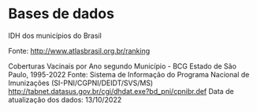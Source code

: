 # Bases de dados

IDH dos municípios do Brasil

Fonte: http://www.atlasbrasil.org.br/ranking


Coberturas Vacinais por Ano segundo Município - BCG
Estado de São Paulo, 1995-2022
Fonte: Sistema de Informação do Programa Nacional de Imunizações (SI-PNI/CGPNI/DEIDT/SVS/MS)
http://tabnet.datasus.gov.br/cgi/dhdat.exe?bd_pni/cpnibr.def
Data de atualização dos dados: 13/10/2022
